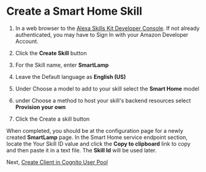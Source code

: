 # Create a Smart Home Skill

1. In a web browser to the [Alexa Skills Kit Developer Console](https://developer.amazon.com/alexa/console/ask). 
If not already authenticated, you may have to Sign In with your Amazon Developer Account.

1. Click the **Create Skill** button

1. For the Skill name, enter **SmartLamp**

1. Leave the Default language as **English (US)**

1. Under Choose a model to add to your skill select the **Smart Home** model

1. under Choose a method to host your skill's backend resources 
select **Provision your own**

1. Click the Create a skill button

When completed, you should be at the configuration page for a newly created **SmartLamp** page.
In the Smart Home service endpoint section, locate the Your Skill ID value and click the 
**Copy to clipboard** link to copy and then paste it in a text file.
The **Skill Id** will be used later.

Next, [Create Client in Cognito User Pool](./create-cup-client.md)
